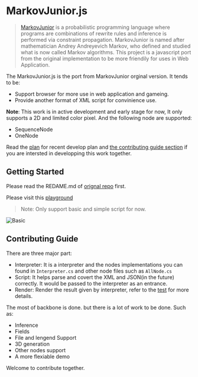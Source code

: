 MarkovJunior.js
===
> [MarkovJunior](https://github.com/mxgmn/MarkovJunior) is a probabilistic programming language where programs are combinations of rewrite rules and inference is performed via constraint propagation. MarkovJunior is named after mathematician Andrey Andreyevich Markov, who defined and studied what is now called Markov algorithms. This project is a javascript port from the original implementation to be more friendily for uses in Web Application.

The MarkovJunior.js is the port from MarkovJunior orginal version. It tends to be:
- Support browser for more use in web application and gameing.
- Provide another format of XML script for convinience use.

**Note**: This work is in active development and early stage for now, It only supports a 2D and limited color pixel. And the following node are supported:

- SequenceNode
- OneNode

Read the [plan](./plan.md) for recent develop plan and [the contributing guide section](#contributing-guide) if you are intersted in developping this work together.

## Getting Started

Please read the REDAME.md of [orignal repo](https://github.com/mxgmn/MarkovJunior/README.md) first. 

Please visit this [playground](https://markov-junior-js.vercel.app/)

> Note: Only support basic and simple script for now.

![Basic](./docs/assets/Basic.gif)

## Contributing Guide

There are three major part:

- Interpreter: It is a interpreter and the nodes implementations you can found in `Interpreter.cs` and other node files such as `AllNode.cs`
- Script: It helps parse and covert the XML and JSON(in the future) correctly. It would be passed to the interpreter as an entrance.
- Render: Render the result given by interpreter, refer to the [test](tests/interpreter.spec.ts) for more details.

The most of backbone is done. but there is a lot of work to be done. Such as:

- Inference
- Fields
- File and lengend Support
- 3D generation
- Other nodes support
- A more flexiable demo

Welcome to contribute together.